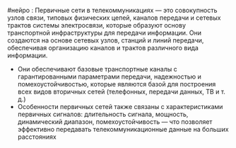 

#нейро :
Первичные сети в телекоммуникациях — это совокупность узлов связи, типовых физических цепей, каналов передачи и сетевых трактов системы электросвязи, которые образуют основу транспортной инфраструктуры для передачи информации. Они создаются на основе сетевых узлов, станций и линий передачи, обеспечивая организацию каналов и трактов различного вида информации.

- Они обеспечивают базовые транспортные каналы с гарантированными параметрами передачи, надежностью и помехоустойчивостью, которые являются базой для построения всех видов вторичных сетей (телефонных, передачи данных, ТВ и т. д.)
- Особенности первичных сетей также связаны с характеристиками первичных сигналов: длительность сигнала, мощность, динамический диапазон, помехоустойчивость — что позволяет эффективно передавать телекоммуникационные данные на больших расстояниях